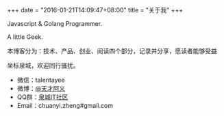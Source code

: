 +++
date = "2016-01-21T14:09:47+08:00"
title = "关于我"
+++

Javascript & Golang Programmer.

A little Geek.

本博客分为：技术、产品、创业、阅读四个部分，记录并分享，愿读者能够受益

坐标泉城，欢迎同行骚扰。

+ 微信：talentayee
+ 微博：[@天才阿义](http://weibo.com/u/1652841480)
+ QQ群：[泉城IT社区](http://jq.qq.com/?_wv=1027&k=gA41Nq)
+ Email：chuanyi.zheng#gmail.com
